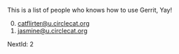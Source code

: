 This is a list of people who knows how to use Gerrit, Yay!

0. catflirter@u.circlecat.org
1. jasmine@u.circlecat.org

NextId: 2